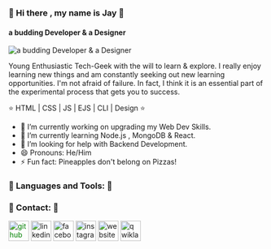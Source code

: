 
###                                                             👋 Hi there , my name is Jay  👋
####                                                            a budding Developer & a Designer
![a budding Developer & a Designer](https://media.giphy.com/media/zOvBKUUEERdNm/giphy.gif)

Young Enthusiastic Tech-Geek with the will to learn & explore. I really enjoy learning new things and am constantly seeking out new learning opportunities. I'm not afraid of failure. In fact, I think it is an essential part of the experimental process that gets you to success.

⭐   HTML | CSS | JS |  EJS | CLI |  Design   ⭐

- 🔭 I’m currently working on upgrading my Web Dev Skills. 
- 🌱 I’m currently learning Node.js , MongoDB & React. 
- 🤔 I’m looking for help with Backend Development. 
- 😄 Pronouns: He/Him 
- ⚡ Fun fact: Pineapples don't belong on Pizzas! 

### 🎯  Languages and Tools:  🎯


### 📲  Contact:  📲

[<img src='https://cdn.jsdelivr.net/npm/simple-icons@3.0.1/icons/github.svg' style="color:green" alt='github' height='40'  >](https://github.com/https://github.com/Yolo-cell-hash/Yolo-cell-hash)  [<img src='https://cdn.jsdelivr.net/npm/simple-icons@3.0.1/icons/linkedin.svg' alt='linkedin' height='40'>](https://www.linkedin.com/in/https://www.linkedin.com/in/jay-keer-0ba889200/)  [<img src='https://cdn.jsdelivr.net/npm/simple-icons@3.0.1/icons/facebook.svg' alt='facebook' height='40'>](https://www.facebook.com/https://www.facebook.com/jay.keer.31)  [<img src='https://cdn.jsdelivr.net/npm/simple-icons@3.0.1/icons/instagram.svg' alt='instagram' height='40'>](https://www.instagram.com/jaykeer__/)  [<img src='https://cdn.jsdelivr.net/npm/simple-icons@3.0.1/icons/icloud.svg' alt='website' height='40'>](https://yolo-cell-hash.github.io/cv/)  [<img src='https://cdn.jsdelivr.net/npm/simple-icons@3.0.1/icons/qwiklabs.svg' alt='qwiklabs' height='40'>](https://www.qwiklabs.com/public_profiles/4c5558be-7496-4088-98b8-711fe24dab48)  


